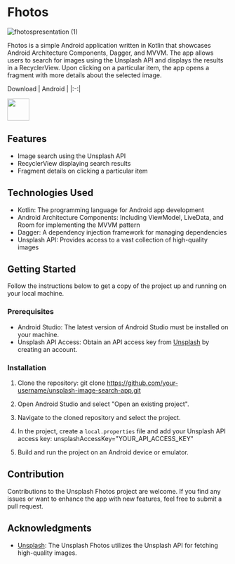 # Fhotos

![fhotospresentation (1)](https://github.com/rudradave1/Fhotos/assets/35660907/24efaa32-b376-4c33-9137-4d10a934c800)


Fhotos is a simple Android application written in Kotlin that showcases Android Architecture Components, Dagger, and MVVM. The app allows users to search for images using the Unsplash API and displays the results in a RecyclerView. Upon clicking on a particular item, the app opens a fragment with more details about the selected image.


Download
| Android | 
|:-:|

[<img src="https://github.com/rudradave1/DefineEasy/assets/35660907/14acc868-63f6-452e-bf20-671deeb1c4b2" height="50">](https://play.google.com/store/apps/details?id=com.rudra.fhotos) 

## Features

- Image search using the Unsplash API
- RecyclerView displaying search results
- Fragment details on clicking a particular item

## Technologies Used

- Kotlin: The programming language for Android app development
- Android Architecture Components: Including ViewModel, LiveData, and Room for implementing the MVVM pattern
- Dagger: A dependency injection framework for managing dependencies
- Unsplash API: Provides access to a vast collection of high-quality images

## Getting Started

Follow the instructions below to get a copy of the project up and running on your local machine.

### Prerequisites

- Android Studio: The latest version of Android Studio must be installed on your machine.
- Unsplash API Access: Obtain an API access key from [Unsplash](https://unsplash.com/developers) by creating an account.

### Installation

1. Clone the repository:
   git clone https://github.com/your-username/unsplash-image-search-app.git
2. Open Android Studio and select "Open an existing project".

3. Navigate to the cloned repository and select the project.

4. In the project, create a `local.properties` file and add your Unsplash API access key:
unsplashAccessKey="YOUR_API_ACCESS_KEY"

5. Build and run the project on an Android device or emulator.

## Contribution

Contributions to the Unsplash Fhotos project are welcome. If you find any issues or want to enhance the app with new features, feel free to submit a pull request.

## Acknowledgments

- [Unsplash](https://unsplash.com/developers): The Unsplash Fhotos utilizes the Unsplash API for fetching high-quality images.

